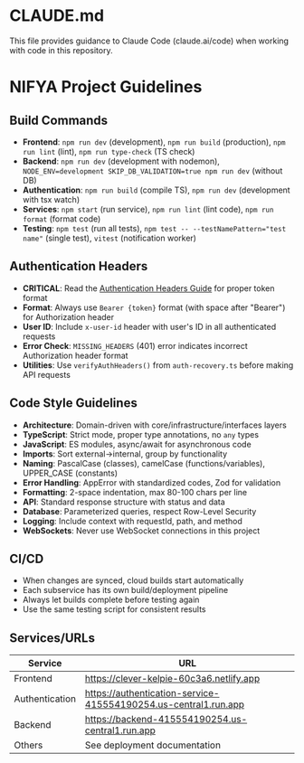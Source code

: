 # CLAUDE.md

This file provides guidance to Claude Code (claude.ai/code) when working with code in this repository.

# NIFYA Project Guidelines

## Build Commands
- **Frontend**: `npm run dev` (development), `npm run build` (production), `npm run lint` (lint), `npm run type-check` (TS check)
- **Backend**: `npm run dev` (development with nodemon), `NODE_ENV=development SKIP_DB_VALIDATION=true npm run dev` (without DB)
- **Authentication**: `npm run build` (compile TS), `npm run dev` (development with tsx watch)
- **Services**: `npm start` (run service), `npm run lint` (lint code), `npm run format` (format code)
- **Testing**: `npm test` (run all tests), `npm test -- --testNamePattern="test name"` (single test), `vitest` (notification worker)

## Authentication Headers
- **CRITICAL**: Read the [Authentication Headers Guide](AUTH-HEADER-GUIDE.md) for proper token format
- **Format**: Always use `Bearer {token}` format (with space after "Bearer") for Authorization header
- **User ID**: Include `x-user-id` header with user's ID in all authenticated requests
- **Error Check**: `MISSING_HEADERS` (401) error indicates incorrect Authorization header format
- **Utilities**: Use `verifyAuthHeaders()` from `auth-recovery.ts` before making API requests

## Code Style Guidelines
- **Architecture**: Domain-driven with core/infrastructure/interfaces layers
- **TypeScript**: Strict mode, proper type annotations, no `any` types
- **JavaScript**: ES modules, async/await for asynchronous code
- **Imports**: Sort external->internal, group by functionality
- **Naming**: PascalCase (classes), camelCase (functions/variables), UPPER_CASE (constants)
- **Error Handling**: AppError with standardized codes, Zod for validation
- **Formatting**: 2-space indentation, max 80-100 chars per line
- **API**: Standard response structure with status and data
- **Database**: Parameterized queries, respect Row-Level Security
- **Logging**: Include context with requestId, path, and method
- **WebSockets**: Never use WebSocket connections in this project

## CI/CD
- When changes are synced, cloud builds start automatically
- Each subservice has its own build/deployment pipeline
- Always let builds complete before testing again
- Use the same testing script for consistent results

## Services/URLs
| Service | URL |
|---------|-----|
| Frontend | https://clever-kelpie-60c3a6.netlify.app |
| Authentication | https://authentication-service-415554190254.us-central1.run.app |
| Backend | https://backend-415554190254.us-central1.run.app |
| Others | See deployment documentation |